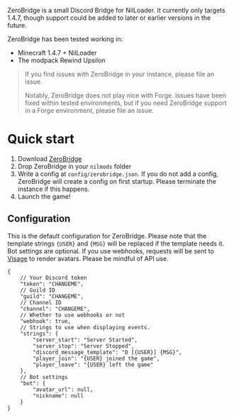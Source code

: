 ZeroBridge is a small Discord Bridge for NilLoader. It currently only targets 1.4.7, though support could be added to later or earlier versions in the future.

ZeroBridge has been tested working in:
- Minecraft 1.4.7 + NilLoader
- The modpack Rewind Upsilon

> If you find issues with ZeroBridge in your instance, please file an issue.
>
> Notably, ZeroBridge does not play nice with Forge. Issues have been fixed within tested environments, but if you need ZeroBridge support in a Forge environment, please file an issue.

# Quick start
1. Download [ZeroBridge](https://git.gay/j0/ZeroBridge/releases/tag/0.1.0)
2. Drop ZeroBridge in your `nilmods` folder
3. Write a config at `config/zerobridge.json`. If you do not add a config, ZeroBridge will create a config on first startup. Please terminate the instance if this happens.
4. Launch the game!

## Configuration
This is the default configuration for ZeroBridge. Please note that the template strings `{USER}` and `{MSG}` will be replaced if the template needs it. Bot settings are optional. If you use webhooks, requests will be sent to [Visage](https://visage.surgeplay.com/index.html) to render avatars. Please be mindful of API use.
```json5
{
	// Your Discord token
	"token": "CHANGEME",
	// Guild ID
	"guild": "CHANGEME",
	// Channel ID
	"channel": "CHANGEME",
	// Whether to use webhooks or not
	"webhook": true,
	// Strings to use when displaying events.
	"strings": {
		"server_start": "Server Started",
		"server_stop": "Server Stopped",
		"discord_message_template": "D [{USER}] {MSG}",
		"player_join": "{USER} joined the game",
		"player_leave": "{USER} left the game"
	},
	// Bot settings
	"bot": {
		"avatar_url": null,
		"nickname": null
	}
}
```